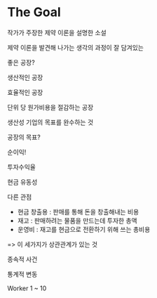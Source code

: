 # The Goal

작가가 주장한 제약 이론을 설명한 소설

제약 이론을 발견해 나가는 생각의 과정이 잘 담겨있는



좋은 공장?

생산적인 공장

효율적인 공장

단위 당 원가비용을 절감하는 공장



생산성 기업의 목표를 완수하는 것

공장의 목표?



순이익!

투자수익율

현금 유동성



다른 관점

* 현금 창출용 : 판매를 통해 돈을 창출해내는 비용
* 재고 : 판매하려는 물품을 만드는데 투자한 총액
* 운영비 : 재고를 현금으로 전환하기 위해 쓰는 총비용

=> 이 세가지가 상관관계가 있는 것



종속적 사건

통계적 변동



Worker 1 ~ 10







